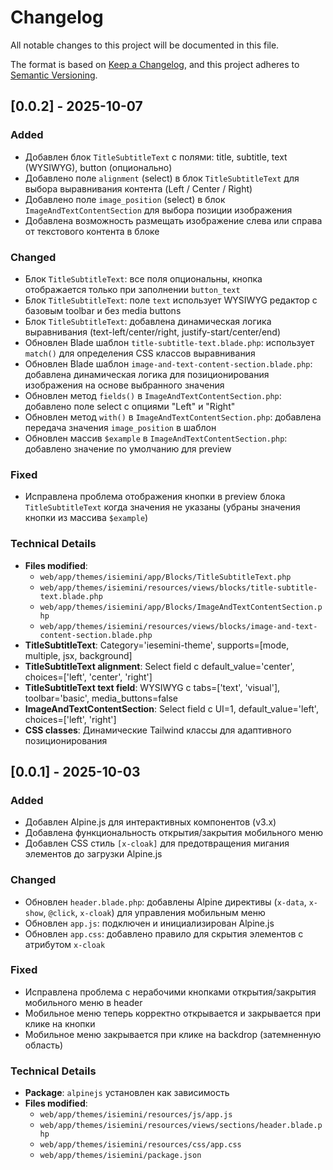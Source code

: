 # Changelog

All notable changes to this project will be documented in this file.

The format is based on [Keep a Changelog](https://keepachangelog.com/en/1.0.0/),
and this project adheres to [Semantic Versioning](https://semver.org/spec/v2.0.0.html).

## [0.0.2] - 2025-10-07

### Added

- Добавлен блок `TitleSubtitleText` с полями: title, subtitle, text (WYSIWYG), button (опционально)
- Добавлено поле `alignment` (select) в блок `TitleSubtitleText` для выбора выравнивания контента (Left / Center / Right)
- Добавлено поле `image_position` (select) в блок `ImageAndTextContentSection` для выбора позиции изображения
- Добавлена возможность размещать изображение слева или справа от текстового контента в блоке

### Changed

- Блок `TitleSubtitleText`: все поля опциональны, кнопка отображается только при заполнении `button_text`
- Блок `TitleSubtitleText`: поле `text` использует WYSIWYG редактор с базовым toolbar и без media buttons
- Блок `TitleSubtitleText`: добавлена динамическая логика выравнивания (text-left/center/right, justify-start/center/end)
- Обновлен Blade шаблон `title-subtitle-text.blade.php`: использует `match()` для определения CSS классов выравнивания
- Обновлен Blade шаблон `image-and-text-content-section.blade.php`: добавлена динамическая логика для позиционирования изображения на основе выбранного значения
- Обновлен метод `fields()` в `ImageAndTextContentSection.php`: добавлено поле select с опциями "Left" и "Right"
- Обновлен метод `with()` в `ImageAndTextContentSection.php`: добавлена передача значения `image_position` в шаблон
- Обновлен массив `$example` в `ImageAndTextContentSection.php`: добавлено значение по умолчанию для preview

### Fixed

- Исправлена проблема отображения кнопки в preview блока `TitleSubtitleText` когда значения не указаны (убраны значения кнопки из массива `$example`)

### Technical Details

- **Files modified**:
  - `web/app/themes/isiemini/app/Blocks/TitleSubtitleText.php`
  - `web/app/themes/isiemini/resources/views/blocks/title-subtitle-text.blade.php`
  - `web/app/themes/isiemini/app/Blocks/ImageAndTextContentSection.php`
  - `web/app/themes/isiemini/resources/views/blocks/image-and-text-content-section.blade.php`
- **TitleSubtitleText**: Category='iesemini-theme', supports=[mode, multiple, jsx, background]
- **TitleSubtitleText alignment**: Select field с default_value='center', choices=['left', 'center', 'right']
- **TitleSubtitleText text field**: WYSIWYG с tabs=['text', 'visual'], toolbar='basic', media_buttons=false
- **ImageAndTextContentSection**: Select field с UI=1, default_value='left', choices=['left', 'right']
- **CSS classes**: Динамические Tailwind классы для адаптивного позиционирования

## [0.0.1] - 2025-10-03

### Added

- Добавлен Alpine.js для интерактивных компонентов (v3.x)
- Добавлена функциональность открытия/закрытия мобильного меню
- Добавлен CSS стиль `[x-cloak]` для предотвращения мигания элементов до загрузки Alpine.js

### Changed

- Обновлен `header.blade.php`: добавлены Alpine директивы (`x-data`, `x-show`, `@click`, `x-cloak`) для управления мобильным меню
- Обновлен `app.js`: подключен и инициализирован Alpine.js
- Обновлен `app.css`: добавлено правило для скрытия элементов с атрибутом `x-cloak`

### Fixed

- Исправлена проблема с нерабочими кнопками открытия/закрытия мобильного меню в header
- Мобильное меню теперь корректно открывается и закрывается при клике на кнопки
- Мобильное меню закрывается при клике на backdrop (затемненную область)

### Technical Details

- **Package**: `alpinejs` установлен как зависимость
- **Files modified**:
  - `web/app/themes/isiemini/resources/js/app.js`
  - `web/app/themes/isiemini/resources/views/sections/header.blade.php`
  - `web/app/themes/isiemini/resources/css/app.css`
  - `web/app/themes/isiemini/package.json`
